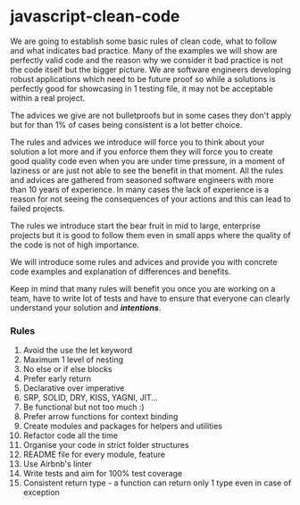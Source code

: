 # javascript-clean-code

We are going to establish some basic rules of clean code, what to follow and what indicates bad practice. 
Many of the examples we will show are perfectly valid code and the reason why we consider it bad practice is not the 
code itself but the bigger picture. We are software engineers developing robust applications which need to be future 
proof so while a solutions is perfectly good for showcasing in 1 testing file, it may not be acceptable 
within a real project. 

The advices we give are not bulletproofs but in some cases they don't apply but for than 1% of cases being consistent 
is a lot better choice. 

The rules and advices we introduce will force you to think about your solution a lot more and if you enforce them 
they will force you to create good quality code even when you are under time pressure, in a moment of laziness or are 
just not able to see the benefit in that moment. All the rules and advices are gathered from seasoned software engineers
with more than 10 years of experience. In many cases the lack of experience is a reason for not seeing the 
consequences of your actions and this can lead to failed projects.

The rules we introduce start the bear fruit in mid to large, enterprise projects but it is good to follow them even 
in small apps where the quality of the code is not of high importance.

We will introduce some rules and advices and provide you with concrete code examples and explanation of differences 
and benefits.

Keep in mind that many rules will benefit you once you are working on a team, have to write lot of tests and have to 
ensure that everyone can clearly understand your solution and <b><i>intentions</i></b>.

### Rules

1. Avoid the use the let keyword
2. Maximum 1 level of nesting
3. No else or if else blocks
4. Prefer early return
5. Declarative over imperative
6. SRP, SOLID, DRY, KISS, YAGNI, JIT...
7. Be functional but not too much :)
8. Prefer arrow functions for context binding
9. Create modules and packages for helpers and utilities
10. Refactor code all the time
11. Organise your code in strict folder structures 
12. README file for every module, feature
13. Use Airbnb's linter
14. Write tests and aim for 100% test coverage
15. Consistent return type - a function can return only 1 type even in case of exception
